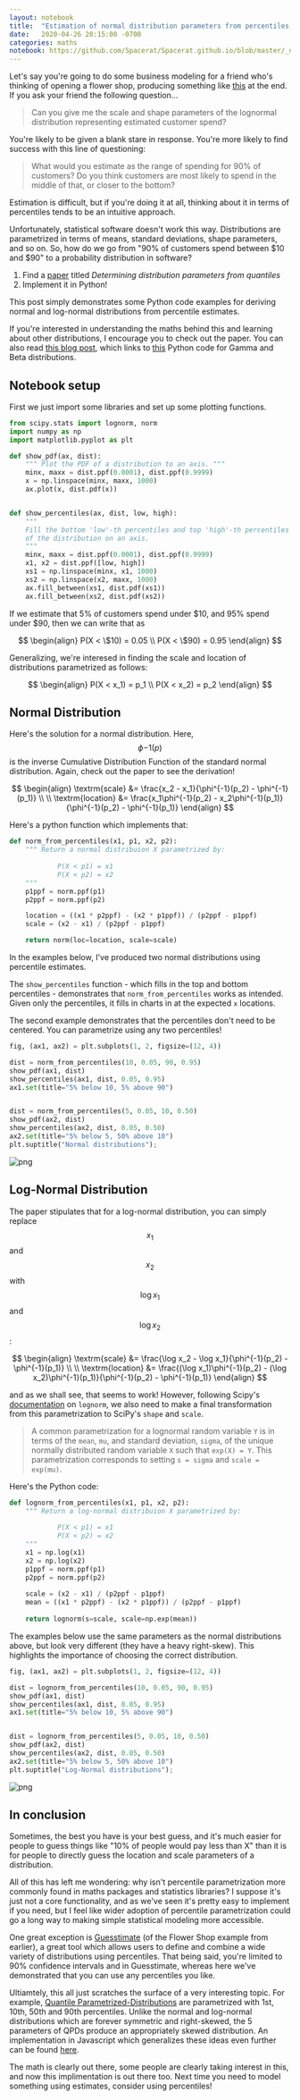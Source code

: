 ```yaml
---
layout: notebook
title:  "Estimation of normal distribution parameters from percentiles, in Python"
date:   2020-04-26 20:15:00 -0700
categories: maths
notebook: https://github.com/Spacerat/Spacerat.github.io/blob/master/_notebooks/2020-04-26-Parameter-Estimation.ipynb
---
```

Let's say you're going to do some business modeling for a friend who's thinking of opening a flower shop, producing something like [this](https://www.getguesstimate.com/models/3206) at the end. If you ask your friend the following question...

> Can you give me the scale and shape parameters of the lognormal distribution representing estimated customer spend?

You're likely to be given a blank stare in response. You're more likely to find success with this line of questioning:

> What would you estimate as the range of spending for 90% of customers? Do you think customers are most likely to spend in the middle of that, or closer to the bottom?

Estimation is difficult, but if you're doing it at all, thinking about it in terms of percentiles tends to be an intuitive approach.

Unfortunately, statistical software doesn't work this way. Distributions are parametrized in terms of means, standard deviations, shape parameters, and so on. So, how do we go from "90\% of customers spend between $10 and $90" to a probability distribution in software? 

1. Find a [paper](https://www.johndcook.com/quantiles_parameters.pdf) titled _Determining distribution parameters from quantiles_
2. Implement it in Python!

This post simply demonstrates some Python code examples for deriving normal and log-normal distributions from percentile estimates.

If you're interested in understanding the maths behind this and learning about other distributions, I encourage you to check out the paper. You can also read [this blog post](https://www.johndcook.com/blog/2010/01/31/parameters-from-percentiles/), which links to [this](https://www.codeproject.com/Articles/56371/Finding-Probability-Distribution-Parameters-from-P) Python code for Gamma and Beta distributions.

## Notebook setup

First we just import some libraries and set up some plotting functions.


```python
from scipy.stats import lognorm, norm
import numpy as np
import matplotlib.pyplot as plt
```


```python
def show_pdf(ax, dist):
    """ Plot the PDF of a distribution to an axis. """
    minx, maxx = dist.ppf(0.0001), dist.ppf(0.9999)
    x = np.linspace(minx, maxx, 1000)
    ax.plot(x, dist.pdf(x))


def show_percentiles(ax, dist, low, high):
    """
    Fill the bottom 'low'-th percentiles and top 'high'-th percentiles
    of the distribution on an axis.
    """
    minx, maxx = dist.ppf(0.0001), dist.ppf(0.9999)
    x1, x2 = dist.ppf([low, high])    
    xs1 = np.linspace(minx, x1, 1000)
    xs2 = np.linspace(x2, maxx, 1000)
    ax.fill_between(xs1, dist.pdf(xs1))
    ax.fill_between(xs2, dist.pdf(xs2))
```

If we estimate that 5\% of customers spend under $10, and 95\% spend under $90, then we can write that as

$$
\begin{align}
P(X < \$10) = 0.05 \\
P(X < \$90) = 0.95
\end{align}
$$

Generalizing, we're interesed in finding the scale and location of distributions parametrized as follows:

$$
\begin{align}
P(X < x_1) = p_1 \\
P(X < x_2) = p_2
\end{align}
$$

## Normal Distribution

Here's the solution for a normal distribution. Here, $$\phi{-1}(p)$$ is the inverse Cumulative Distribution Function of the standard normal distribution. Again, check out the paper to see the derivation!

$$
\begin{align}
\textrm{scale} &= \frac{x_2 - x_1}{\phi^{-1}(p_2) - \phi^{-1}(p_1)} \\ \\
\textrm{location} &= \frac{x_1\phi^{-1}(p_2) - x_2\phi^{-1}(p_1)}{\phi^{-1}(p_2) - \phi^{-1}(p_1)}
\end{align}
$$



Here's a python function which implements that:


```python
def norm_from_percentiles(x1, p1, x2, p2):
    """ Return a normal distribuion X parametrized by:
    
            P(X < p1) = x1
            P(X < p2) = x2
    """
    p1ppf = norm.ppf(p1)
    p2ppf = norm.ppf(p2)

    location = ((x1 * p2ppf) - (x2 * p1ppf)) / (p2ppf - p1ppf)
    scale = (x2 - x1) / (p2ppf - p1ppf)

    return norm(loc=location, scale=scale)
```

In the examples below, I've produced two normal distributions using percentile estimates.

The `show_percentiles` function - which fills in the top and bottom percentiles - demonstrates that `norm_from_percentiles` works as intended. Given only the percentiles, it fills in charts in at the expected `x` locations.

The second example demonstrates that the percentiles don't need to be centered. You can parametrize using any two percentiles!


```python
fig, (ax1, ax2) = plt.subplots(1, 2, figsize=(12, 4))

dist = norm_from_percentiles(10, 0.05, 90, 0.95)
show_pdf(ax1, dist)
show_percentiles(ax1, dist, 0.05, 0.95)
ax1.set(title="5% below 10, 5% above 90")


dist = norm_from_percentiles(5, 0.05, 10, 0.50)
show_pdf(ax2, dist)
show_percentiles(ax2, dist, 0.05, 0.50)
ax2.set(title="5% below 5, 50% above 10")
plt.suptitle("Normal distributions");
```


![png](/images/notebooks/2020-04-26-Parameter-Estimation_files/2020-04-26-Parameter-Estimation_11_0.png)


## Log-Normal Distribution

The paper stipulates that for a log-normal distribution, you can simply replace $$x_1$$ and $$x_2$$ with $$\log x_1$$ and $$\log x_2$$:

$$
\begin{align}
\textrm{scale} &= \frac{\log x_2 - \log x_1}{\phi^{-1}(p_2) - \phi^{-1}(p_1)} \\ \\
\textrm{location} &= \frac{(\log x_1)\phi^{-1}(p_2) - (\log x_2)\phi^{-1}(p_1)}{\phi^{-1}(p_2) - \phi^{-1}(p_1)}
\end{align}
$$

and as we shall see, that seems to work! However, following Scipy's [documentation](https://docs.scipy.org/doc/scipy/reference/generated/scipy.stats.lognorm.html) on `lognorm`, we also need to make a final transformation from this parametrization to SciPy's `shape` and `scale`. 

> A common parametrization for a lognormal random variable `Y` is in terms of the `mean`, `mu`, and standard deviation, `sigma`, of the unique normally distributed random variable `X` such that `exp(X) = Y`. This parametrization corresponds to setting `s = sigma` and `scale = exp(mu)`.

Here's the Python code:


```python
def lognorm_from_percentiles(x1, p1, x2, p2):
    """ Return a log-normal distribuion X parametrized by:
    
            P(X < p1) = x1
            P(X < p2) = x2
    """
    x1 = np.log(x1)
    x2 = np.log(x2)
    p1ppf = norm.ppf(p1)
    p2ppf = norm.ppf(p2)
    
    scale = (x2 - x1) / (p2ppf - p1ppf)
    mean = ((x1 * p2ppf) - (x2 * p1ppf)) / (p2ppf - p1ppf)
    
    return lognorm(s=scale, scale=np.exp(mean))
```

The examples below use the same parameters as the normal distributions above, but look very different (they have a heavy right-skew). This highlights the importance of choosing the correct distribution.


```python
fig, (ax1, ax2) = plt.subplots(1, 2, figsize=(12, 4))

dist = lognorm_from_percentiles(10, 0.05, 90, 0.95)
show_pdf(ax1, dist)
show_percentiles(ax1, dist, 0.05, 0.95)
ax1.set(title="5% below 10, 5% above 90")


dist = lognorm_from_percentiles(5, 0.05, 10, 0.50)
show_pdf(ax2, dist)
show_percentiles(ax2, dist, 0.05, 0.50)
ax2.set(title="5% below 5, 50% above 10")
plt.suptitle("Log-Normal distributions");
```


![png](/images/notebooks/2020-04-26-Parameter-Estimation_files/2020-04-26-Parameter-Estimation_15_0.png)


## In conclusion

Sometimes, the best you have is your best guess, and it's much easier for people to guess things like "10% of people would pay less than X" than it is for people to directly guess the location and scale parameters of a distribution.


All of this has left me wondering: why isn't percentile parametrization more commonly found in maths packages and statistics libraries? I suppose it's just not a core functionality, and as we've seen it's pretty easy to implement if you need, but I feel like wider adoption of percentile parametrization could go a long way to making simple statistical modeling more accessible.

One great exception is [Guesstimate](https://www.getguesstimate.com/) (of the Flower Shop example from earlier), a great tool which allows users to define and combine a wide variety of distributions using percentiles. That being said, you're limited to 90% confidence intervals and in Guesstimate, whereas here we've demonstrated that you can use any percentiles you like.

Ultiamtely, this all just scratches the surface of a very interesting topic. For example, [Quantile Parametrized-Distributions](http://www.metalogdistributions.com/images/KeelinPowley_QuantileParameterizedDistributions_2011.pdf) are parametrized with 1st, 10th, 50th and 90th percentiles. Unlike the normal and log-normal distributions which are forever symmetric and right-skewed, the 5 parameters of QPDs produce an appropriately skewed distribution. An implementation in Javascript which generalizes these ideas even further can be found [here](https://observablehq.com/@whilp/gqpd).

The math is clearly out there, some people are clearly taking interest in this, and now this implimentation is out there too. Next time you need to model something using estimates, consider using percentiles!
